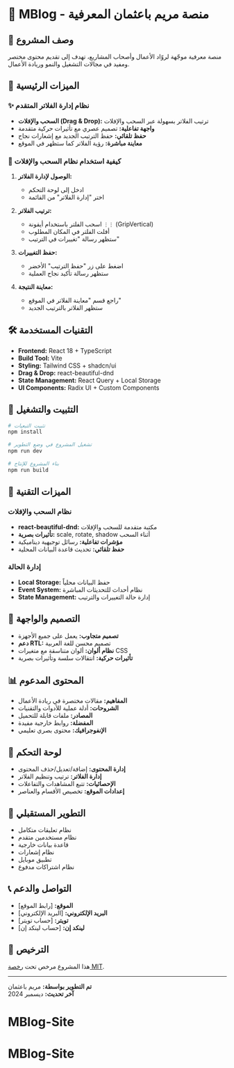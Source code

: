 # 🚀 MBlog - منصة مريم باعثمان المعرفية

## 📝 وصف المشروع
منصة معرفية موجّهة لروّاد الأعمال وأصحاب المشاريع، تهدف إلى تقديم محتوى مختصر ومفيد في مجالات التشغيل والنمو وريادة الأعمال.

## 🎯 الميزات الرئيسية

### ✨ نظام إدارة الفلاتر المتقدم
- **السحب والإفلات (Drag & Drop):** ترتيب الفلاتر بسهولة عبر السحب والإفلات
- **واجهة تفاعلية:** تصميم عصري مع تأثيرات حركية متقدمة
- **حفظ تلقائي:** حفظ الترتيب الجديد مع إشعارات نجاح
- **معاينة مباشرة:** رؤية الفلاتر كما ستظهر في الموقع

### 🔧 كيفية استخدام نظام السحب والإفلات

1. **الوصول لإدارة الفلاتر:**
   - ادخل إلى لوحة التحكم
   - اختر "إدارة الفلاتر" من القائمة

2. **ترتيب الفلاتر:**
   - اسحب الفلتر باستخدام أيقونة `⋮⋮` (GripVertical)
   - أفلت الفلتر في المكان المطلوب
   - ستظهر رسالة "تغييرات في الترتيب"

3. **حفظ التغييرات:**
   - اضغط على زر "حفظ الترتيب" الأخضر
   - ستظهر رسالة تأكيد نجاح العملية

4. **معاينة النتيجة:**
   - راجع قسم "معاينة الفلاتر في الموقع"
   - ستظهر الفلاتر بالترتيب الجديد

## 🛠️ التقنيات المستخدمة

- **Frontend:** React 18 + TypeScript
- **Build Tool:** Vite
- **Styling:** Tailwind CSS + shadcn/ui
- **Drag & Drop:** react-beautiful-dnd
- **State Management:** React Query + Local Storage
- **UI Components:** Radix UI + Custom Components

## 🚀 التثبيت والتشغيل

```bash
# تثبيت التبعيات
npm install

# تشغيل المشروع في وضع التطوير
npm run dev

# بناء المشروع للإنتاج
npm run build
```

## 📱 الميزات التقنية

### نظام السحب والإفلات
- **react-beautiful-dnd:** مكتبة متقدمة للسحب والإفلات
- **تأثيرات بصرية:** scale, rotate, shadow أثناء السحب
- **مؤشرات تفاعلية:** رسائل توجيهية ديناميكية
- **حفظ تلقائي:** تحديث قاعدة البيانات المحلية

### إدارة الحالة
- **Local Storage:** حفظ البيانات محلياً
- **Event System:** نظام أحداث للتحديثات المباشرة
- **State Management:** إدارة حالة التغييرات والترتيب

## 🎨 التصميم والواجهة

- **تصميم متجاوب:** يعمل على جميع الأجهزة
- **دعم RTL:** تصميم محسن للغة العربية
- **نظام ألوان:** ألوان متناسقة مع متغيرات CSS
- **تأثيرات حركية:** انتقالات سلسة وتأثيرات بصرية

## 📊 المحتوى المدعوم

- **المفاهيم:** مقالات مختصرة في ريادة الأعمال
- **الشروحات:** أدلة عملية للأدوات والتقنيات
- **المصادر:** ملفات قابلة للتحميل
- **المفضلة:** روابط خارجية مفيدة
- **الإنفوجرافيك:** محتوى بصري تعليمي

## 🔐 لوحة التحكم

- **إدارة المحتوى:** إضافة/تعديل/حذف المحتوى
- **إدارة الفلاتر:** ترتيب وتنظيم الفلاتر
- **الإحصائيات:** تتبع المشاهدات والتفاعلات
- **إعدادات الموقع:** تخصيص الأقسام والعناصر

## 🚀 التطوير المستقبلي

- نظام تعليقات متكامل
- نظام مستخدمين متقدم
- قاعدة بيانات خارجية
- نظام إشعارات
- تطبيق موبايل
- نظام اشتراكات مدفوع

## 📞 التواصل والدعم

- **الموقع:** [رابط الموقع]
- **البريد الإلكتروني:** [البريد الإلكتروني]
- **تويتر:** [حساب تويتر]
- **لينكد إن:** [حساب لينكد إن]

## 📄 الترخيص

هذا المشروع مرخص تحت [رخصة MIT](LICENSE).

---

**تم التطوير بواسطة:** مريم باعثمان  
**آخر تحديث:** ديسمبر 2024
# MBlog-Site
# MBlog-Site
